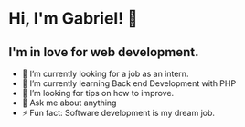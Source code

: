 # Hi, I'm Gabriel!  👋 

## I'm in love for web development. 

- 🔭 I’m currently looking for a job as an intern.
- 🌱 I’m currently learning Back end Development with PHP
- 🤔 I’m looking for tips on how to improve.
- 💬 Ask me about anything
- ⚡ Fun fact: Software development is my dream job. 

